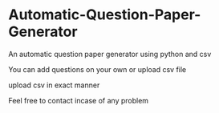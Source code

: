 # Automatic-Question-Paper-Generator
An automatic question paper generator using python and csv


You can add questions on your own or upload csv file

upload csv in exact manner

Feel free to contact incase of any problem
